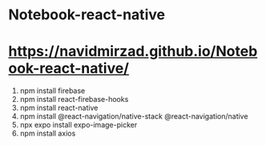 # Notebook-react-native

# https://navidmirzad.github.io/Notebook-react-native/

1. npm install firebase
2. npm install react-firebase-hooks
3. npm install react-native
4. npm install @react-navigation/native-stack @react-navigation/native
5. npx expo install expo-image-picker
6. npm install axios
